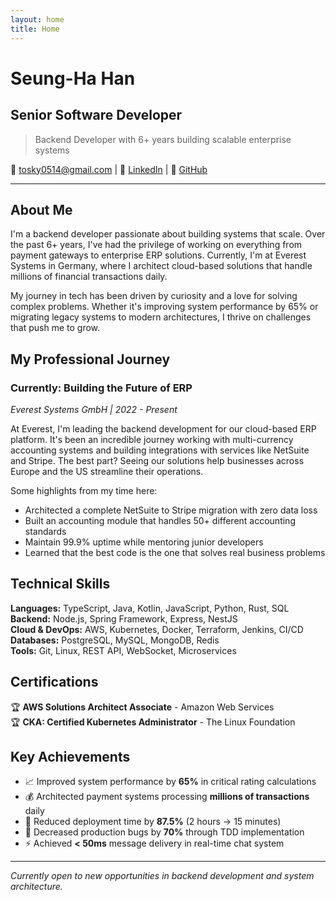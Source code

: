 ```yaml
---
layout: home
title: Home
---
```


# Seung-Ha Han
## Senior Software Developer

> Backend Developer with 6+ years building scalable enterprise systems

📧 [tosky0514@gmail.com](mailto:tosky0514@gmail.com) | 💼 [LinkedIn](https://www.linkedin.com/in/shawn1125/) | 🐙 [GitHub](https://github.com/tosky1125)

---

## About Me

I'm a backend developer passionate about building systems that scale. Over the past 6+ years, I've had the privilege of working on everything from payment gateways to enterprise ERP solutions. Currently, I'm at Everest Systems in Germany, where I architect cloud-based solutions that handle millions of financial transactions daily.

My journey in tech has been driven by curiosity and a love for solving complex problems. Whether it's improving system performance by 65% or migrating legacy systems to modern architectures, I thrive on challenges that push me to grow.

## My Professional Journey

### **Currently: Building the Future of ERP** 
*Everest Systems GmbH | 2022 - Present*

At Everest, I'm leading the backend development for our cloud-based ERP platform. It's been an incredible journey working with multi-currency accounting systems and building integrations with services like NetSuite and Stripe. The best part? Seeing our solutions help businesses across Europe and the US streamline their operations.

Some highlights from my time here:
- Architected a complete NetSuite to Stripe migration with zero data loss
- Built an accounting module that handles 50+ different accounting standards
- Maintain 99.9% uptime while mentoring junior developers
- Learned that the best code is the one that solves real business problems


## Technical Skills

**Languages:** TypeScript, Java, Kotlin, JavaScript, Python, Rust, SQL  
**Backend:** Node.js, Spring Framework, Express, NestJS  
**Cloud & DevOps:** AWS, Kubernetes, Docker, Terraform, Jenkins, CI/CD  
**Databases:** PostgreSQL, MySQL, MongoDB, Redis  
**Tools:** Git, Linux, REST API, WebSocket, Microservices

## Certifications

🏆 **AWS Solutions Architect Associate** - Amazon Web Services  
🏆 **CKA: Certified Kubernetes Administrator** - The Linux Foundation

## Key Achievements

- 📈 Improved system performance by **65%** in critical rating calculations
- 💰 Architected payment systems processing **millions of transactions** daily
- 🚀 Reduced deployment time by **87.5%** (2 hours → 15 minutes)
- 🐛 Decreased production bugs by **70%** through TDD implementation
- ⚡ Achieved **< 50ms** message delivery in real-time chat system

---

*Currently open to new opportunities in backend development and system architecture.*